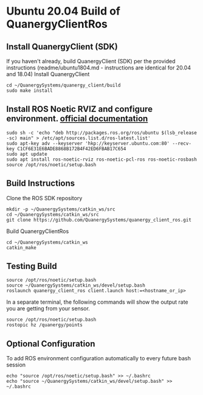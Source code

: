 # Ubuntu 20.04 Build of QuanergyClientRos

## Install QuanergyClient (SDK)

If you haven't already, build QuanergyClient (SDK) per the provided instructions (readme/ubuntu1804.md - instructions are identical for 20.04 and 18.04)
Install QuanergyClient

```
cd ~/QuanergySystems/quanergy_client/build
sudo make install
```
## Install ROS Noetic RVIZ and configure environment. [official documentation](http://wiki.ros.org/noetic/Installation/Ubuntu)

```
sudo sh -c 'echo "deb http://packages.ros.org/ros/ubuntu $(lsb_release -sc) main" > /etc/apt/sources.list.d/ros-latest.list'
sudo apt-key adv --keyserver 'hkp://keyserver.ubuntu.com:80' --recv-key C1CF6E31E6BADE8868B172B4F42ED6FBAB17C654
sudo apt update
sudo apt install ros-noetic-rviz ros-noetic-pcl-ros ros-noetic-rosbash
source /opt/ros/noetic/setup.bash
```
## Build Instructions
Clone the ROS SDK repository

```
mkdir -p ~/QuanergySystems/catkin_ws/src
cd ~/QuanergySystems/catkin_ws/src
git clone https://github.com/QuanergySystems/quanergy_client_ros.git
```
Build QuanergyClientRos

```
cd ~/QuanergySystems/catkin_ws
catkin_make
```
## Testing Build

```
source /opt/ros/noetic/setup.bash
source ~/QuanergySystems/catkin_ws/devel/setup.bash
roslaunch quanergy_client_ros client.launch host:=<hostname_or_ip>
```
In a separate terminal, the following commands will show the output rate you are getting from your sensor.
```
source /opt/ros/noetic/setup.bash
rostopic hz /quanergy/points
```


## Optional Configuration
To add ROS environment configuration automatically to every future bash session
```
echo "source /opt/ros/noetic/setup.bash" >> ~/.bashrc
echo "source ~/QuanergySystems/catkin_ws/devel/setup.bash" >> ~/.bashrc
```
